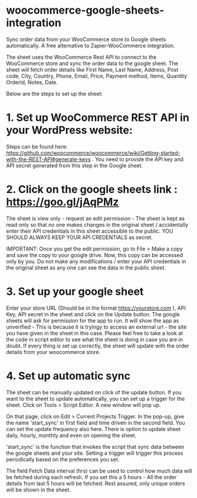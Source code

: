 # woocommerce-google-sheets-integration
Sync order data from your WooCommerce store to Google sheets automatically. A free alternative to Zapier-WooCommerce integration.

The sheet uses the WooCommerce Rest API to connect to the WooCommerce store and sync the order data to the google sheet. The sheet will fetch order details like First Name, Last Name, Address, Post code, City, Country, Phone, Email, Price, Payment method, Items, Quantity    OrderId, Notes, Date.

Below are the steps to set up the sheet:


# 1. Set up WooCommerce REST API in your WordPress website:

Steps can be found here: https://github.com/woocommerce/woocommerce/wiki/Getting-started-with-the-REST-API#generate-keys . You need to provide the API key and API secret generated from this step in the Google sheet.

# 2. Click on the google sheets link : https://goo.gl/jAqPMz

The sheet is view only - request an edit permission - The sheet is kept as read only so that no one makes changes in the original sheet / accidentally enter their API credentials in this sheet accessible to the public. YOU SHOULD ALWAYS KEEP YOUR API CREDENTIALS as secret.

IMPORTANT: Once you get the edit permission, go to File > Make a copy and save the copy to your google drive. Now, this copy can be accessed only by you. Do not make any modifications / enter your API credentials in the original sheet as any one can see the data in the public sheet.

# 3. Set up your google sheet

Enter your store URL (Should be in the format https://yourstore.com ), API Key, API secret in the sheet and click on the Update button. The google sheets will ask for permission for the app to run. It will show the app as unverified - This is because it is tryingy to access an external url - the site you have given in the sheet in this case. Please feel free to take a look at the code in script editor to see what the sheet is doing in case you are in doubt. 
If every thing is set up correctly, the sheet will update with the order details from your woocommerce store.

# 4. Set up automatic sync 

The sheet can be manually updated on click of the update button. If you want to the sheet to update automatically, you can set up a trigger for the sheet. 
Click on Tools > Script Editor. A new window will pop up. 

On that page, click on Edit > Current Projects Trigger. In the pop-up, give the name 'start_sync' in first field and time driven in the second field. You can set the update frequency also here. There is option to update sheet daily, hourly, monthly and even on opening the sheet.

'start_sync' is the function that invokes the script that sync data between the google sheets and your site. Setting a trigger will trigger this process periodically based on the preferences you set.

The field Fetch Data interval (hrs) can be used to control how much data will be fetched during each refresh. If you set this a 5 hours - All the order details from last 5 hours will be fetched. Rest assured, only unique orders will be shown in the sheet.

